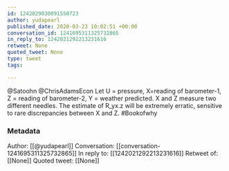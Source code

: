 ```yaml
---
id: 1242029030091550723
author: yudapearl
published_date: 2020-03-23 10:02:51 +00:00
conversation_id: 1241695311325732865
in_reply_to: 1242021292213231616
retweet: None
quoted_tweet: None
type: tweet
tags:

---
```


@Satoohn @ChrisAdamsEcon Let U = pressure, X=reading of barometer-1, Z = reading of barometer-2, Y = weather predicted. X and Z measure two different needles. The estimate of R_yx.z will be extremely erratic, sensitive to rare discrepancies between X and Z. #Bookofwhy

### Metadata

Author: [[@yudapearl]]
Conversation: [[conversation-1241695311325732865]]
In reply to: [[1242021292213231616]]
Retweet of: [[None]]
Quoted tweet: [[None]]
